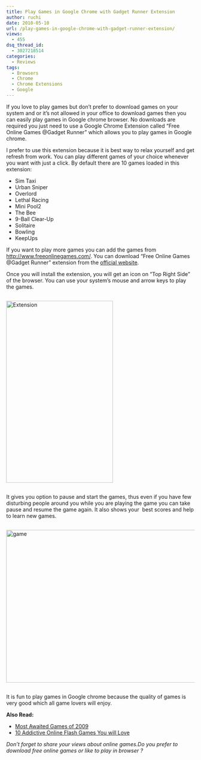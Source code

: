 ```yaml
---
title: Play Games in Google Chrome with Gadget Runner Extension
author: ruchi
date: 2010-05-10
url: /play-games-in-google-chrome-with-gadget-runner-extension/
views:
  - 455
dsq_thread_id:
  - 3027218514
categories:
  - Reviews
tags:
  - Browsers
  - Chrome
  - Chrome Extensions
  - Google
---
```

If you love to play games but don’t prefer to download games on your system and or it’s not allowed in your office to download games then you can easily play games in Google chrome browser. No downloads are required you just need to use a Google Chrome Extension called “Free Online Games @Gadget Runner” which allows you to play games in Google chrome.

I prefer to use this extension because it is best way to relax yourself and get refresh from work. You can play different games of your choice whenever you want with just a click. By default there are 10 games loaded in this extension:

  * Sim Taxi
  * Urban Sniper
  * Overlord
  * Lethal Racing
  * Mini Pool2
  * The Bee
  * 9-Ball Clear-Up
  * Solitaire
  * Bowling
  * KeepUps

If you want to play more games you can add the games from <a href="http://www.freeonlinegames.com/" onclick="_gaq.push(['_trackEvent', 'outbound-article', 'http://www.freeonlinegames.com/', 'http://www.freeonlinegames.com/']);" >http://www.freeonlinegames.com/</a>. You can download &#8220;Free Online Games @Gadget Runner&#8221; extension from the <a href="https://chrome.google.com/extensions/detail/mpbbbngfooidkgebnjephoaafgakgnjf" onclick="_gaq.push(['_trackEvent', 'outbound-article', 'https://chrome.google.com/extensions/detail/mpbbbngfooidkgebnjephoaafgakgnjf', 'official website']);" >official website</a>.

Once you will install the extension, you will get an icon on “Top Right Side” of the browser. You can use your system’s mouse and arrow keys to play the games.

<img class="wp-image-52987" style="float: none;margin: 15px auto;border-width: 0px" src="http://cdn.devilsworkshop.org/files/2010/05/Extension.jpg" border="0" alt="Extension" width="285" height="486" />

It gives you option to pause and start the games, thus even if you have few disturbing people around you while you are playing the game you can take pause and resume the game again. It also shows your  best scores and help to learn new games.

<img style="float: none;margin: 15px auto;border-width: 0px" src="http://cdn.devilsworkshop.org/files/2010/05/game.jpg" border="0" alt="game" width="506" height="408" />

It is fun to play games in Google chrome because the quality of games is very good which all game lovers will enjoy.

**Also Read:**

  * [Most Awaited Games of 2009][1]
  * [10 Addictive Online Flash Games You will Love][2]

*Don’t forget to share your views about online games.Do you prefer to download free online games or like to play in browser ?*

 [1]: http://devilsworkshop.org/most-awaited-games-of-2009/
 [2]: http://devilsworkshop.org/10-addictive-online-flash-games-you-will-love/
